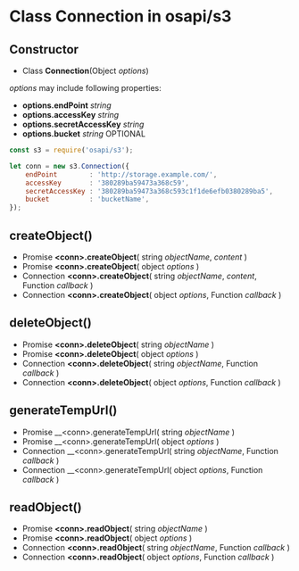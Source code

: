#	Class Connection in osapi/s3

##	Constructor

*	Class __Connection__(Object *options*)

*options* may include following properties:
*	__options.endPoint__ *string*
*	__options.accessKey__ *string*
*	__options.secretAccessKey__ *string*
*	__options.bucket__ *string* OPTIONAL

```javascript
const s3 = require('osapi/s3');

let conn = new s3.Connection({
    endPoint        : 'http://storage.example.com/',
    accessKey       : '380289ba59473a368c59',
    secretAccessKey : '380289ba59473a368c593c1f1de6efb0380289ba5',
    bucket          : 'bucketName',
});
```

##	createObject()

*	Promise __\<conn\>.createObject__( string *objectName*, *content* )
*	Promise __\<conn\>.createObject__( object *options* )
*	Connection __\<conn\>.createObject__( string *objectName*, *content*, Function *callback* )
*	Connection __\<conn\>.createObject__( object *options*, Function *callback* )

##	deleteObject()

*	Promise __\<conn\>.deleteObject__( string *objectName* )
*	Promise __\<conn\>.deleteObject__( object *options* )
*	Connection __\<conn\>.deleteObject__( string *objectName*, Function *callback* )
*	Connection __\<conn\>.deleteObject__( object *options*, Function *callback* )

##	generateTempUrl()

*	Promise __\<conn\>.generateTempUrl( string *objectName* )
*	Promise __\<conn\>.generateTempUrl( object *options* )
*	Connection __\<conn\>.generateTempUrl( string *objectName*, Function *callback* )
*	Connection __\<conn\>.generateTempUrl( object *options*, Function *callback* )

##	readObject()

*	Promise __\<conn\>.readObject__( string *objectName* )
*	Promise __\<conn\>.readObject__( object *options* )
*	Connection __\<conn\>.readObject__( string *objectName*, Function *callback* )
*	Connection __\<conn\>.readObject__( object *options*, Function *callback* )
